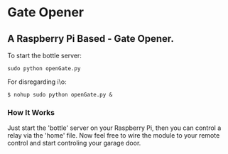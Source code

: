 # Gate Opener
## A Raspberry Pi Based - Gate Opener.
To start the bottle server:
```
sudo python openGate.py
```
For disregarding i\o:
```
$ nohup sudo python openGate.py &
```
### How It Works
Just start the 'bottle' server on your Raspberry Pi, then you can control a relay via the 'home' file. Now feel free to wire the module to your remote control and start controling your garage door.
